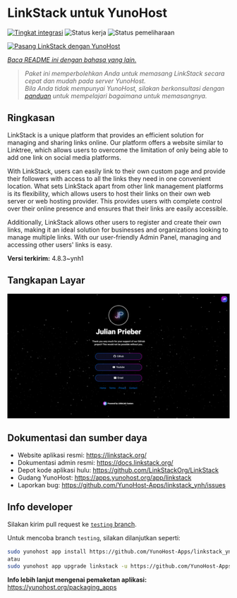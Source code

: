 <!--
N.B.: README ini dibuat secara otomatis oleh <https://github.com/YunoHost/apps/tree/master/tools/readme_generator>
Ini TIDAK boleh diedit dengan tangan.
-->

# LinkStack untuk YunoHost

[![Tingkat integrasi](https://apps.yunohost.org/badge/integration/linkstack)](https://ci-apps.yunohost.org/ci/apps/linkstack/)
![Status kerja](https://apps.yunohost.org/badge/state/linkstack)
![Status pemeliharaan](https://apps.yunohost.org/badge/maintained/linkstack)

[![Pasang LinkStack dengan YunoHost](https://install-app.yunohost.org/install-with-yunohost.svg)](https://install-app.yunohost.org/?app=linkstack)

*[Baca README ini dengan bahasa yang lain.](./ALL_README.md)*

> *Paket ini memperbolehkan Anda untuk memasang LinkStack secara cepat dan mudah pada server YunoHost.*  
> *Bila Anda tidak mempunyai YunoHost, silakan berkonsultasi dengan [panduan](https://yunohost.org/install) untuk mempelajari bagaimana untuk memasangnya.*

## Ringkasan

LinkStack is a unique platform that provides an efficient solution for managing and sharing links online. Our platform offers a website similar to Linktree, which allows users to overcome the limitation of only being able to add one link on social media platforms.

With LinkStack, users can easily link to their own custom page and provide their followers with access to all the links they need in one convenient location. What sets LinkStack apart from other link management platforms is its flexibility, which allows users to host their links on their own web server or web hosting provider. This provides users with complete control over their online presence and ensures that their links are easily accessible.

Additionally, LinkStack allows other users to register and create their own links, making it an ideal solution for businesses and organizations looking to manage multiple links. With our user-friendly Admin Panel, managing and accessing other users' links is easy.


**Versi terkirim:** 4.8.3~ynh1

## Tangkapan Layar

![Tangkapan Layar pada LinkStack](./doc/screenshots/preview.png)

## Dokumentasi dan sumber daya

- Website aplikasi resmi: <https://linkstack.org/>
- Dokumentasi admin resmi: <https://docs.linkstack.org/>
- Depot kode aplikasi hulu: <https://github.com/LinkStackOrg/LinkStack>
- Gudang YunoHost: <https://apps.yunohost.org/app/linkstack>
- Laporkan bug: <https://github.com/YunoHost-Apps/linkstack_ynh/issues>

## Info developer

Silakan kirim pull request ke [`testing` branch](https://github.com/YunoHost-Apps/linkstack_ynh/tree/testing).

Untuk mencoba branch `testing`, silakan dilanjutkan seperti:

```bash
sudo yunohost app install https://github.com/YunoHost-Apps/linkstack_ynh/tree/testing --debug
atau
sudo yunohost app upgrade linkstack -u https://github.com/YunoHost-Apps/linkstack_ynh/tree/testing --debug
```

**Info lebih lanjut mengenai pemaketan aplikasi:** <https://yunohost.org/packaging_apps>
